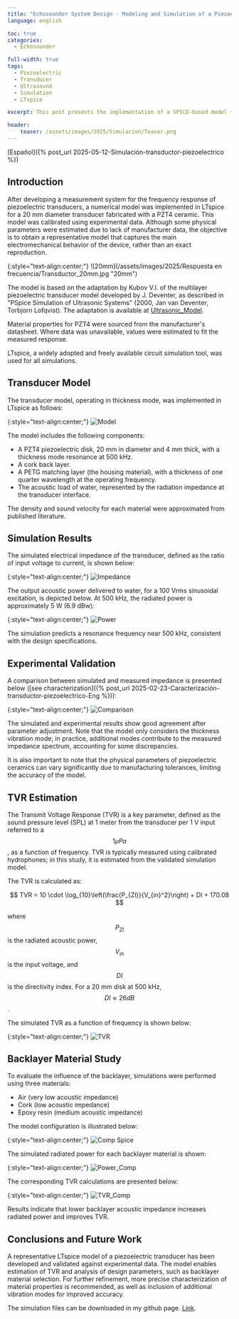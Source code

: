 ```yaml
---
title: "Echosounder System Design - Modeling and Simulation of a Piezoelectric Transducer"
language: english

toc: true
categories: 
  - Echosounder  

full-width: true
tags:
  - Piezoelectric
  - Transducer
  - Ultrasound
  - Simulation
  - LTspice

excerpt: This post presents the implementation of a SPICE-based model for an ultrasonic transducer. The model is validated by comparing simulation results with empirical measurements from a custom-built transducer, as described in the previous post. Based on these results, the TVR of the transducer is estimated.

header:
    teaser: /assets/images/2025/Simulacion/Teaser.png
---
```


[Español]({% post_url 2025-05-12-Simulación-transductor-piezoelectrico %})

## Introduction

After developing a measurement system for the frequency response of piezoelectric transducers, a numerical model was implemented in LTspice for a 20 mm diameter transducer fabricated with a PZT4 ceramic. This model was calibrated using experimental data. Although some physical parameters were estimated due to lack of manufacturer data, the objective is to obtain a representative model that captures the main electromechanical behavior of the device, rather than an exact reproduction.

{:style="text-align:center;"}
![20mm](/assets/images/2025/Respuesta en frecuencia/Transductor_20mm.jpg "20mm")

The model is based on the adaptation by Kubov V.I. of the multilayer piezoelectric transducer model developed by J. Deventer, as described in "PSpice Simulation of Ultrasonic Systems" (2000, Jan van Deventer, Torbjorn Lofqvist). The adaptation is available at [Ultrasonic_Model](https://ltwiki.org/files/LTspiceIV/examples/PiezoAcoustic/).

Material properties for PZT4 were sourced from the manufacturer's datasheet. Where data was unavailable, values were estimated to fit the measured response.

LTspice, a widely adopted and freely available circuit simulation tool, was used for all simulations.

## Transducer Model

The transducer model, operating in thickness mode, was implemented in LTspice as follows:

{:style="text-align:center;"}
![Model](/assets/images/2025/Simulacion/Modelo_SpiceAC_1.png "Model")

The model includes the following components:

- A PZT4 piezoelectric disk, 20 mm in diameter and 4 mm thick, with a thickness mode resonance at 500 kHz.
- A cork back layer.
- A PETG matching layer (the housing material), with a thickness of one quarter wavelength at the operating frequency.
- The acoustic load of water, represented by the radiation impedance at the transducer interface.

The density and sound velocity for each material were approximated from published literature.

## Simulation Results

The simulated electrical impedance of the transducer, defined as the ratio of input voltage to current, is shown below:

{:style="text-align:center;"}
![Impedance](/assets/images/2025/Simulacion/Z_cork.png "Impedance")

The output acoustic power delivered to water, for a 100 Vrms sinusoidal excitation, is depicted below. At 500 kHz, the radiated power is approximately 5 W (6.9 dBw):

{:style="text-align:center;"}
![Power](/assets/images/2025/Simulacion/Power_Cork.png "Power")

The simulation predicts a resonance frequency near 500 kHz, consistent with the design specifications.

## Experimental Validation

A comparison between simulated and measured impedance is presented below ([see characterization]({% post_url 2025-02-23-Caracterización-transductor-piezoelectrico-Eng %})):

{:style="text-align:center;"}
![Comparison](/assets/images/2025/Simulacion/Comp_Z.png "Comparison")

The simulated and experimental results show good agreement after parameter adjustment. Note that the model only considers the thickness vibration mode; in practice, additional modes contribute to the measured impedance spectrum, accounting for some discrepancies.

It is also important to note that the physical parameters of piezoelectric ceramics can vary significantly due to manufacturing tolerances, limiting the accuracy of the model.

## TVR Estimation

The Transmit Voltage Response (TVR) is a key parameter, defined as the sound pressure level (SPL) at 1 meter from the transducer per 1 V input referred to a  $$ 1 \mu Pa $$ , as a function of frequency. TVR is typically measured using calibrated hydrophones; in this study, it is estimated from the validated simulation model.

The TVR is calculated as:

$$ TVR = 10 \cdot \log_{10}\left(\frac{P_{Zl}}{V_{in}^2}\right) + DI + 170.08 $$

where $$ P_{Zl} $$ is the radiated acoustic power, $$ V_{in} $$ is the input voltage, and $$  DI $$ is the directivity index. For a 20 mm disk at 500 kHz, $$ DI \approx 26 dB $$.

The simulated TVR as a function of frequency is shown below:

{:style="text-align:center;"}
![TVR](/assets/images/2025/Simulacion/TVR_AC.png "TVR")

## Backlayer Material Study

To evaluate the influence of the backlayer, simulations were performed using three materials:

- Air (very low acoustic impedance)
- Cork (low acoustic impedance)
- Epoxy resin (medium acoustic impedance)

The model configuration is illustrated below:

{:style="text-align:center;"}
![Comp Spice](/assets/images/2025/Simulacion/Modelo_SpiceAC_1_Comp.png "Comp Spice")

The simulated radiated power for each backlayer material is shown:

{:style="text-align:center;"}
![Power_Comp](/assets/images/2025/Simulacion/Power_Cork_Comp.png "Power_Comp")

The corresponding TVR calculations are presented below:

{:style="text-align:center;"}
![TVR_Comp](/assets/images/2025/Simulacion/TVR_Comp.png "TVR_Comp")

Results indicate that lower backlayer acoustic impedance increases radiated power and improves TVR.

## Conclusions and Future Work

A representative LTspice model of a piezoelectric transducer has been developed and validated against experimental data. The model enables estimation of TVR and analysis of design parameters, such as backlayer material selection. For further refinement, more precise characterization of material properties is recommended, as well as inclusion of additional vibration modes for improved accuracy.

The simulation files can be downloaded in my github page. [Link](https://github.com/luicer/Echosounder/tree/main/Simulation/LTspice/).
